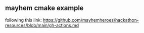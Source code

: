 ## mayhem cmake example


following this link: https://github.com/mayhemheroes/hackathon-resources/blob/main/gh-actions.md
